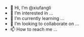 - 👋 Hi, I’m @xiufangli
- 👀 I’m interested in ...
- 🌱 I’m currently learning ...
- 💞️ I’m looking to collaborate on ...
- 📫 How to reach me ...

<!---
xiufangli/xiufangli is a ✨ special ✨ repository because its `README.md` (this file) appears on your GitHub profile.
You can click the Preview link to take a look at your changes.
--->
